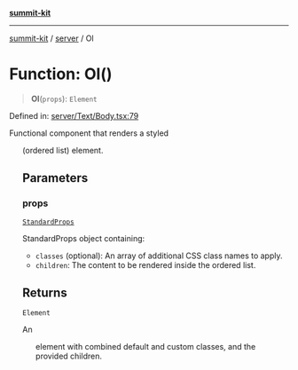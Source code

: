 [**summit-kit**](../../README.md)

***

[summit-kit](../../modules.md) / [server](../README.md) / Ol

# Function: Ol()

> **Ol**(`props`): `Element`

Defined in: [server/Text/Body.tsx:79](https://github.com/andrewgremlich/summit-kit/blob/711ddc3f6b3cc4d2424b7b18b345c9b77636227b/src/react/server/Text/Body.tsx#L79)

Functional component that renders a styled <ol> (ordered list) element.

## Parameters

### props

[`StandardProps`](../type-aliases/StandardProps.md)

StandardProps object containing:
  - `classes` (optional): An array of additional CSS class names to apply.
  - `children`: The content to be rendered inside the ordered list.

## Returns

`Element`

An <ol> element with combined default and custom classes, and the provided children.
